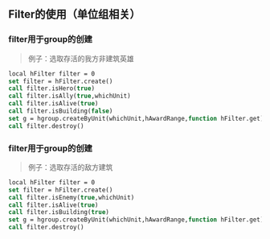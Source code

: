 ## Filter的使用（单位组相关）

### filter用于group的创建

> 例子：选取存活的我方非建筑英雄

```vb
local hFilter filter = 0
set filter = hFilter.create()
call filter.isHero(true)
call filter.isAlly(true,whichUnit)
call filter.isAlive(true)
call filter.isBuilding(false)
set g = hgroup.createByUnit(whichUnit,hAwardRange,function hFilter.get)
call filter.destroy()
```

### filter用于group的创建

> 例子：选取存活的敌方建筑

```vb
local hFilter filter = 0
set filter = hFilter.create()
call filter.isEnemy(true,whichUnit)
call filter.isAlive(true)
call filter.isBuilding(true)
set g = hgroup.createByUnit(whichUnit,hAwardRange,function hFilter.get)
call filter.destroy()
```
